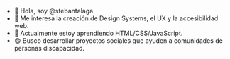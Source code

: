 <ul>
	<li>👋 Hola, soy @stebantalaga</li>
	<li>👀 Me interesa la creación de Design Systems, el UX y la accesibilidad web.</li>
	<li>🌱 Actualmente estoy aprendiendo HTML/CSS/JavaScript.</li>
	<li>😄 Busco desarrollar proyectos sociales que ayuden a comunidades de personas discapacidad.</li>
</ul>



<!--
**stebantalaga/StebanTalaga** is a ✨ _special_ ✨ repository because its `README.md` (this file) appears on your GitHub profile.

Here are some ideas to get you started:

- 🔭 I’m currently working on ...
- 🌱 I’m currently learning ...
- 👯 I’m looking to collaborate on ...
- 🤔 I’m looking for help with ...
- 💬 Ask me about ...
- 📫 How to reach me: ...
- 😄 Pronouns: ...
- ⚡ Fun fact: ...
-->
